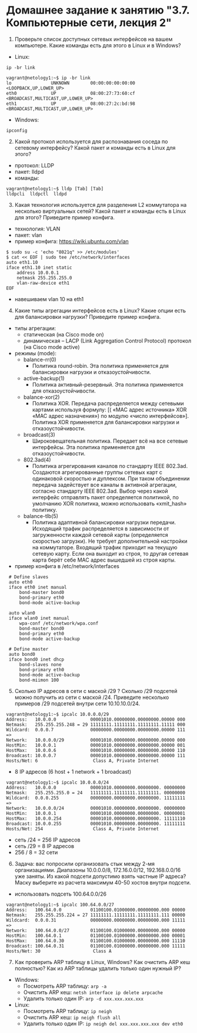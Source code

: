 # Домашнее задание к занятию "3.7. Компьютерные сети, лекция 2"

1. Проверьте список доступных сетевых интерфейсов на вашем компьютере. Какие команды есть для этого в Linux и в Windows?
- Linux:
```shell
ip -br link
```
```
vagrant@netology1:~$ ip -br link
lo               UNKNOWN        00:00:00:00:00:00 <LOOPBACK,UP,LOWER_UP>
eth0             UP             08:00:27:73:60:cf <BROADCAST,MULTICAST,UP,LOWER_UP>
eth1             UP             08:00:27:2c:bd:98 <BROADCAST,MULTICAST,UP,LOWER_UP>
```
- Windows:
```commandline
ipconfig
```
2. Какой протокол используется для распознавания соседа по сетевому интерфейсу? Какой пакет и команды есть в Linux для этого?
- протокол: LLDP
- пакет: lldpd
- команды:
```shell
vagrant@netology1:~$ lldp [Tab] [Tab]
lldpcli  lldpctl  lldpd
```
3. Какая технология используется для разделения L2 коммутатора на несколько виртуальных сетей? Какой пакет и команды есть в Linux для этого? Приведите пример конфига.
- технология: VLAN
- пакет: vlan
- пример конфига: https://wiki.ubuntu.com/vlan
```shell
$ sudo su -c 'echo "8021q" >> /etc/modules'
$ cat << EOF | sudo tee /etc/network/interfaces
auto eth1.10
iface eth1.10 inet static
    address 10.0.0.1
    netmask 255.255.255.0
    vlan-raw-device eth1
EOF

```
- навешиваем vlan 10 на eth1
4. Какие типы агрегации интерфейсов есть в Linux? Какие опции есть для балансировки нагрузки? Приведите пример конфига.
- типы агрегации:
  - статическая (на Cisco mode on)
  - динамическая – LACP (Link Aggregation Control Protocol) протокол (на Cisco mode active)
- режимы (mode):
  - balance-rr(0)	
    - Политика round-robin. Эта политика применяется для балансировки нагрузки и отказоустойчивости.
  - active-backup(1) 	
    - Политика активный-резервный. Эта политика применяется для отказоустойчивости.
  - balance-xor(2) 	
    - Политика XOR. Передача распределяется между сетевыми картами используя формулу: [( «MAC адрес источника» XOR «MAC адрес назначения») по модулю «число интерфейсов»]. Политика XOR применяется для балансировки нагрузки и отказоустойчивости.
  - broadcast(3) 	 
    - Широковещательная политика. Передает всё на все сетевые интерфейсы. Эта политика применяется для отказоустойчивости.
  - 802.3ad(4) 	
    - Политика агрегирования каналов по стандарту IEEE 802.3ad. Создаются агрегированные группы сетевых карт с одинаковой скоростью и дуплексом. При таком объединении передача задействует все каналы в активной агрегации, согласно стандарту IEEE 802.3ad. Выбор через какой интерфейс отправлять пакет определяется политикой, по умолчанию XOR политика, можно использовать «xmit_hash» политику.
  - balance-tlb(5)	
    - Политика адаптивной балансировки нагрузки передачи. Исходящий трафик распределяется в зависимости от загруженности каждой сетевой карты (определяется скоростью загрузки). Не требует дополнительной настройки на коммутаторе. Входящий трафик приходит на текущую сетевую карту. Если она выходит из строя, то другая сетевая карта берёт себе MAC адрес вышедшей из строя карты.
- пример конфига в /etc/network/interfaces 
```
 # Define slaves   
 auto eth0
 iface eth0 inet manual
     bond-master bond0
     bond-primary eth0
     bond-mode active-backup

 auto wlan0
 iface wlan0 inet manual
     wpa-conf /etc/network/wpa.conf
     bond-master bond0
     bond-primary eth0
     bond-mode active-backup

 # Define master
 auto bond0
 iface bond0 inet dhcp
     bond-slaves none
     bond-primary eth0
     bond-mode active-backup
     bond-miimon 100
```
5. Сколько IP адресов в сети с маской /29 ? Сколько /29 подсетей можно получить из сети с маской /24. Приведите несколько примеров /29 подсетей внутри сети 10.10.10.0/24.
```shell
vagrant@netology1:~$ ipcalc 10.0.0.0/29
Address:   10.0.0.0             00001010.00000000.00000000.00000 000
Netmask:   255.255.255.248 = 29 11111111.11111111.11111111.11111 000
Wildcard:  0.0.0.7              00000000.00000000.00000000.00000 111
=>
Network:   10.0.0.0/29          00001010.00000000.00000000.00000 000
HostMin:   10.0.0.1             00001010.00000000.00000000.00000 001
HostMax:   10.0.0.6             00001010.00000000.00000000.00000 110
Broadcast: 10.0.0.7             00001010.00000000.00000000.00000 111
Hosts/Net: 6                     Class A, Private Internet
```
- 8 IP адресов (6 host + 1 network + 1 broadcast)
```shell
vagrant@netology1:~$ ipcalc 10.0.0.0/24
Address:   10.0.0.0             00001010.00000000.00000000. 00000000
Netmask:   255.255.255.0 = 24   11111111.11111111.11111111. 00000000
Wildcard:  0.0.0.255            00000000.00000000.00000000. 11111111
=>
Network:   10.0.0.0/24          00001010.00000000.00000000. 00000000
HostMin:   10.0.0.1             00001010.00000000.00000000. 00000001
HostMax:   10.0.0.254           00001010.00000000.00000000. 11111110
Broadcast: 10.0.0.255           00001010.00000000.00000000. 11111111
Hosts/Net: 254                   Class A, Private Internet
```
- сеть /24 = 256 IP адресов
- сеть /29 = 8 IP адресов
- 256 / 8 = 32 сети

6. Задача: вас попросили организовать стык между 2-мя организациями. Диапазоны 10.0.0.0/8, 172.16.0.0/12, 192.168.0.0/16 уже заняты. Из какой подсети допустимо взять частные IP адреса? Маску выберите из расчета максимум 40-50 хостов внутри подсети.
- использовать подсеть 100.64.0.0/26
```shell
vagrant@netology1:~$ ipcalc 100.64.0.0/27
Address:   100.64.0.0           01100100.01000000.00000000.000 00000
Netmask:   255.255.255.224 = 27 11111111.11111111.11111111.111 00000
Wildcard:  0.0.0.31             00000000.00000000.00000000.000 11111
=>
Network:   100.64.0.0/27        01100100.01000000.00000000.000 00000
HostMin:   100.64.0.1           01100100.01000000.00000000.000 00001
HostMax:   100.64.0.30          01100100.01000000.00000000.000 11110
Broadcast: 100.64.0.31          01100100.01000000.00000000.000 11111
Hosts/Net: 30                    Class A
```
7. Как проверить ARP таблицу в Linux, Windows? Как очистить ARP кеш полностью? Как из ARP таблицы удалить только один нужный IP?
- Windows:
  - Посмотреть ARP таблицу: `arp -a`
  - Очистить ARP кеш: `netsh interface ip delete arpcache`
  - Удалить только один IP: `arp -d xxx.xxx.xxx.xxx`   
- Linux:
  - Посмотреть ARP таблицу: `ip neigh`
  - Очистить ARP кеш: `ip neigh flush all`
  - Удалить только один IP: `ip neigh del xxx.xxx.xxx.xxx dev eth0`
